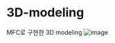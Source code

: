 # 3D-modeling
MFC로 구현한 3D modeling
![image](https://user-images.githubusercontent.com/83973565/172883051-83d65068-202a-4deb-a8c1-a3d12d9deda4.png)
